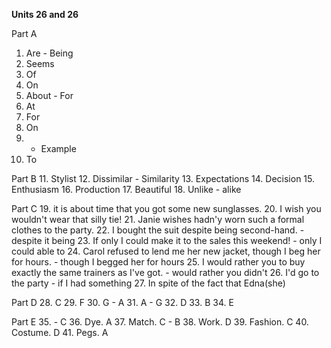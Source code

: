 **Units 26 and 26**

Part A
1. Are - Being
2. Seems
3. Of
4. On
5. About - For
6. At
7. For
8. On
9. - Example
10. To

Part B
11. Stylist
12. Dissimilar - Similarity
13. Expectations
14. Decision
15. Enthusiasm
16. Production
17. Beautiful
18. Unlike - alike

Part C
19. it is about time that you got some new sunglasses.
20. I wish you wouldn't wear that silly tie!
21. Janie wishes hadn'y worn such a formal clothes to the party.
22. I bought the suit despite being second-hand. - despite it being
23. If only I could make it to the sales this weekend! - only I could able to
24. Carol refused to lend me her new jacket, though I beg her for hours. - though I begged her for hours
25. I would rather you to buy exactly the same trainers as I've got. - would rather you didn't
26. I'd go to the party - if I had something
27. In spite of the fact that Edna(she)

Part D
28. C
29. F
30. G - A
31. A - G
32. D
33. B
34. E

Part E
35. - C
36. Dye. A
37. Match. C - B
38. Work. D
39. Fashion. C
40. Costume. D
41. Pegs. A